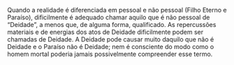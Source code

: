 ﻿Quando a realidade é diferenciada em pessoal e não pessoal (Filho Eterno e  Paraíso), dificilmente é adequado chamar aquilo que é não pessoal de “Deidade”, a menos que, de alguma forma, qualificado. As repercussões materiais e de energias dos atos de Deidade dificilmente podem ser chamadas de Deidade. A Deidade pode causar muito daquilo que não é Deidade e o Paraíso não é Deidade; nem é consciente do modo como o homem mortal poderia jamais possivelmente compreender esse termo.